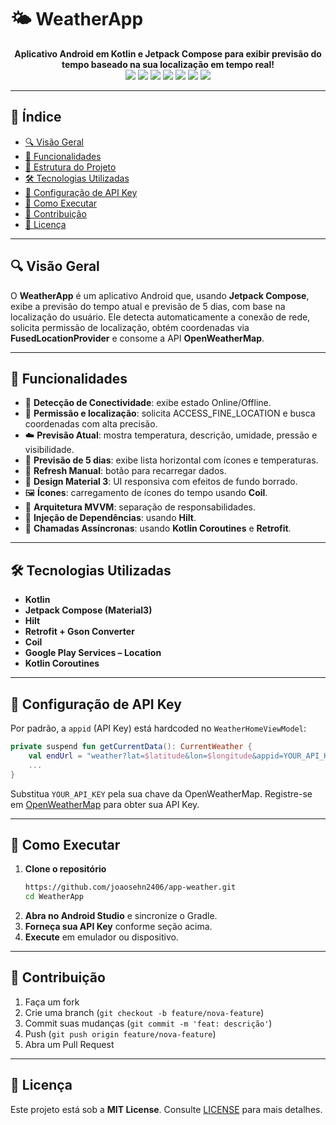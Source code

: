 # 🌤️ WeatherApp

<div align="center">
  <strong>Aplicativo Android em Kotlin e Jetpack Compose para exibir previsão do tempo baseado na sua localização em tempo real!</strong>
</div>

<div align="center">
  <img src="https://img.shields.io/badge/Kotlin-yellow?style=for-the-badge&logo=kotlin"/>
  <img src="https://img.shields.io/badge/Jetpack%20Compose-blue?style=for-the-badge&logo=jetpack%20compose"/>
  <img src="https://img.shields.io/badge/Retrofit-orange?style=for-the-badge&logo=retrofit"/>
  <img src="https://img.shields.io/badge/Gson-red?style=for-the-badge&logo=google%20apis"/>
  <img src="https://img.shields.io/badge/Coil-purple?style=for-the-badge"/>
  <img src="https://img.shields.io/badge/Hilt-lightgrey?style=for-the-badge"/>
  <img src="https://img.shields.io/badge/Play%20Services%20Location-blue?style=for-the-badge"/>
</div>

---

## 📖 Índice

- [🔍 Visão Geral](#-visão-geral)
- [📱 Funcionalidades](#-funcionalidades)
- [📐 Estrutura do Projeto](#-estrutura-do-projeto)
- [🛠️ Tecnologias Utilizadas](#-tecnologias-utilizadas)
- [🔑 Configuração de API Key](#-configuração-de-api-key)
- [🚀 Como Executar](#-como-executar)
- [🤝 Contribuição](#-contribuição)
- [📄 Licença](#-licença)

---

## 🔍 Visão Geral

O **WeatherApp** é um aplicativo Android que, usando **Jetpack Compose**, exibe a previsão do tempo atual e previsão de 5 dias, com base na localização do usuário. Ele detecta automaticamente a conexão de rede, solicita permissão de localização, obtém coordenadas via **FusedLocationProvider** e consome a API **OpenWeatherMap**.

---

## 📱 Funcionalidades

- 📶 **Detecção de Conectividade**: exibe estado Online/Offline.  
- 📍 **Permissão e localização**: solicita ACCESS_FINE_LOCATION e busca coordenadas com alta precisão.  
- ☁️ **Previsão Atual**: mostra temperatura, descrição, umidade, pressão e visibilidade.  
- 📅 **Previsão de 5 dias**: exibe lista horizontal com ícones e temperaturas.  
- 🔄 **Refresh Manual**: botão para recarregar dados.  
- 🎨 **Design Material 3**: UI responsiva com efeitos de fundo borrado.  
- 🖼️ **Ícones**: carregamento de ícones do tempo usando **Coil**.  
- 🔧 **Arquitetura MVVM**: separação de responsabilidades.  
- 🔌 **Injeção de Dependências**: usando **Hilt**.  
- 🔄 **Chamadas Assíncronas**: usando **Kotlin Coroutines** e **Retrofit**.

---

## 🛠️ Tecnologias Utilizadas

- **Kotlin**  
- **Jetpack Compose (Material3)**  
- **Hilt**  
- **Retrofit + Gson Converter**  
- **Coil**  
- **Google Play Services – Location**  
- **Kotlin Coroutines**  

---

## 🔑 Configuração de API Key

Por padrão, a `appid` (API Key) está hardcoded no `WeatherHomeViewModel`:

```kotlin
private suspend fun getCurrentData(): CurrentWeather {
    val endUrl = "weather?lat=$latitude&lon=$longitude&appid=YOUR_API_KEY"
    ...
}
```

Substitua `YOUR_API_KEY` pela sua chave da OpenWeatherMap. Registre-se em [OpenWeatherMap](https://openweathermap.org/) para obter sua API Key.

---

## 🚀 Como Executar

1. **Clone o repositório**  
   ```bash
   https://github.com/joaosehn2406/app-weather.git
   cd WeatherApp
   ```  
2. **Abra no Android Studio** e sincronize o Gradle.  
3. **Forneça sua API Key** conforme seção acima.  
4. **Execute** em emulador ou dispositivo.

---

## 🤝 Contribuição

1. Faça um fork  
2. Crie uma branch (`git checkout -b feature/nova-feature`)  
3. Commit suas mudanças (`git commit -m 'feat: descrição'`)  
4. Push (`git push origin feature/nova-feature`)  
5. Abra um Pull Request  

---

## 📄 Licença

Este projeto está sob a **MIT License**. Consulte [LICENSE](LICENSE.md) para mais detalhes.
